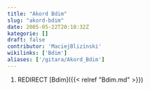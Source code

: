 ```yaml
---
title: "Akord Bdim"
slug: "akord-bdim"
date: 2005-05-22T20:10:32Z
kategorie: []
draft: false
contributor: 'MaciejBlizinski'
wikilinks: ['Bdim']
aliases: ['/gitara/Akord_Bdim']
---
```

1.  REDIRECT [Bdim]({{< relref "Bdim.md" >}})